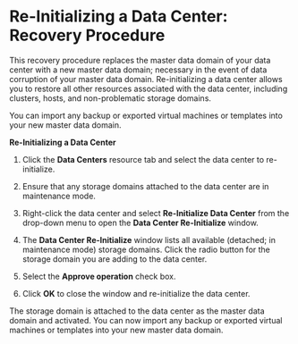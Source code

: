 # Re-Initializing a Data Center: Recovery Procedure

This recovery procedure replaces the master data domain of your data center with a new master data domain; necessary in the event of data corruption of your master data domain. Re-initializing a data center allows you to restore all other resources associated with the data center, including clusters, hosts, and non-problematic storage domains.

You can import any backup or exported virtual machines or templates into your new master data domain.

**Re-Initializing a Data Center**

1. Click the **Data Centers** resource tab and select the data center to re-initialize.

2. Ensure that any storage domains attached to the data center are in maintenance mode.

3. Right-click the data center and select **Re-Initialize Data Center** from the drop-down menu to open the **Data Center Re-Initialize** window.

4. The **Data Center Re-Initialize** window lists all available (detached; in maintenance mode) storage domains. Click the radio button for the storage domain you are adding to the data center.

5. Select the **Approve operation** check box.

6. Click **OK** to close the window and re-initialize the data center.

The storage domain is attached to the data center as the master data domain and activated. You can now import any backup or exported virtual machines or templates into your new master data domain.
